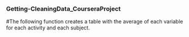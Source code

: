 ### Getting-CleaningData_CourseraProject
#The following function creates a table with the average of each variable for each activity and each subject. 

